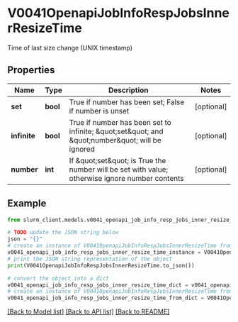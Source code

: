 # V0041OpenapiJobInfoRespJobsInnerResizeTime

Time of last size change (UNIX timestamp)

## Properties

Name | Type | Description | Notes
------------ | ------------- | ------------- | -------------
**set** | **bool** | True if number has been set; False if number is unset | [optional] 
**infinite** | **bool** | True if number has been set to infinite; \&quot;set\&quot; and \&quot;number\&quot; will be ignored | [optional] 
**number** | **int** | If \&quot;set\&quot; is True the number will be set with value; otherwise ignore number contents | [optional] 

## Example

```python
from slurm_client.models.v0041_openapi_job_info_resp_jobs_inner_resize_time import V0041OpenapiJobInfoRespJobsInnerResizeTime

# TODO update the JSON string below
json = "{}"
# create an instance of V0041OpenapiJobInfoRespJobsInnerResizeTime from a JSON string
v0041_openapi_job_info_resp_jobs_inner_resize_time_instance = V0041OpenapiJobInfoRespJobsInnerResizeTime.from_json(json)
# print the JSON string representation of the object
print(V0041OpenapiJobInfoRespJobsInnerResizeTime.to_json())

# convert the object into a dict
v0041_openapi_job_info_resp_jobs_inner_resize_time_dict = v0041_openapi_job_info_resp_jobs_inner_resize_time_instance.to_dict()
# create an instance of V0041OpenapiJobInfoRespJobsInnerResizeTime from a dict
v0041_openapi_job_info_resp_jobs_inner_resize_time_from_dict = V0041OpenapiJobInfoRespJobsInnerResizeTime.from_dict(v0041_openapi_job_info_resp_jobs_inner_resize_time_dict)
```
[[Back to Model list]](../README.md#documentation-for-models) [[Back to API list]](../README.md#documentation-for-api-endpoints) [[Back to README]](../README.md)


